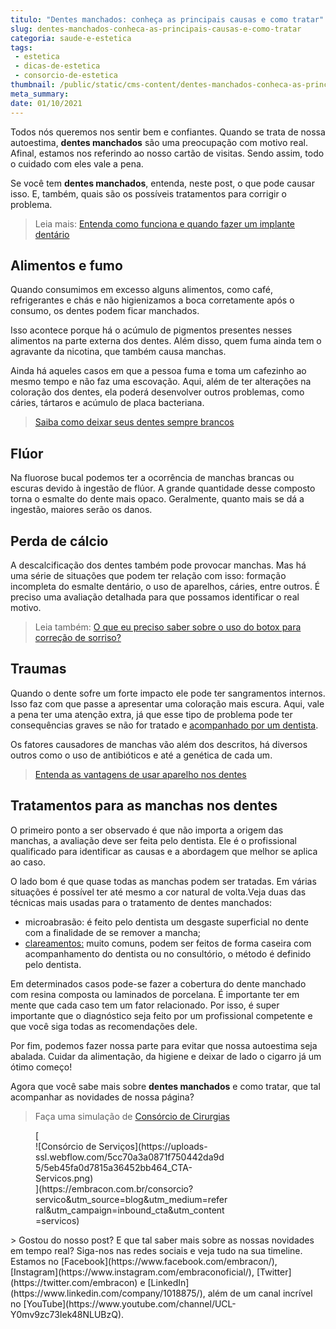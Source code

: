 ```yaml
---
titulo: "Dentes manchados: conheça as principais causas e como tratar"
slug: dentes-manchados-conheca-as-principais-causas-e-como-tratar
categoria: saude-e-estetica
tags:
 - estetica
 - dicas-de-estetica
 - consorcio-de-estetica
thumbnail: /public/static/cms-content/dentes-manchados-conheca-as-principais-causas-e-como-tratar.jpeg
meta_summary: 
date: 01/10/2021
---
```

Todos nós queremos nos sentir bem e confiantes. Quando se trata de nossa autoestima, **dentes manchados** são uma preocupação com motivo real. Afinal, estamos nos referindo ao nosso cartão de visitas. Sendo assim, todo o cuidado com eles vale a pena.

Se você tem **dentes manchados**, entenda, neste post, o que pode causar isso. E, também, quais são os possíveis tratamentos para corrigir o problema.

> Leia mais: [Entenda como funciona e quando fazer um implante dentário](https://www.embracon.com.br/blog/entenda-como-funciona-um-implante-dentario)

Alimentos e fumo
----------------

Quando consumimos em excesso alguns alimentos, como café, refrigerantes e chás e não higienizamos a boca corretamente após o consumo, os dentes podem ficar manchados.

Isso acontece porque há o acúmulo de pigmentos presentes nesses alimentos na parte externa dos dentes. Além disso, quem fuma ainda tem o agravante da nicotina, que também causa manchas.

Ainda há aqueles casos em que a pessoa fuma e toma um cafezinho ao mesmo tempo e não faz uma escovação. Aqui, além de ter alterações na coloração dos dentes, ela poderá desenvolver outros problemas, como cáries, tártaros e acúmulo de placa bacteriana.

> [Saiba como deixar seus dentes sempre brancos](https://www.embracon.com.br/blog/saiba-como-deixar-seus-dentes-sempre-brancos)

Flúor
-----

Na fluorose bucal podemos ter a ocorrência de manchas brancas ou escuras devido à ingestão de flúor. A grande quantidade desse composto torna o esmalte do dente mais opaco. Geralmente, quanto mais se dá a ingestão, maiores serão os danos.

Perda de cálcio
---------------

A descalcificação dos dentes também pode provocar manchas. Mas há uma série de situações que podem ter relação com isso: formação incompleta do esmalte dentário, o uso de aparelhos, cáries, entre outros. É preciso uma avaliação detalhada para que possamos identificar o real motivo.

> Leia também: [O que eu preciso saber sobre o uso do botox para correção de sorriso?](https://www.embracon.com.br/blog/o-que-eu-preciso-saber-sobre-o-uso-do-botox-para-correcao-de-sorriso)

Traumas
-------

Quando o dente sofre um forte impacto ele pode ter sangramentos internos. Isso faz com que passe a apresentar uma coloração mais escura. Aqui, vale a pena ter uma atenção extra, já que esse tipo de problema pode ter consequências graves se não for tratado e [acompanhado por um dentista](https://www.embracon.com.br/blog/entenda-como-e-o-curso-e-o-mercado-de-odontologia).

Os fatores causadores de manchas vão além dos descritos, há diversos outros como o uso de antibióticos e até a genética de cada um.

> [Entenda as vantagens de usar aparelho nos dentes](https://www.embracon.com.br/blog/entenda-as-vantagens-de-usar-aparelho-nos-dentes)

Tratamentos para as manchas nos dentes
--------------------------------------

O primeiro ponto a ser observado é que não importa a origem das manchas, a avaliação deve ser feita pelo dentista. Ele é o profissional qualificado para identificar as causas e a abordagem que melhor se aplica ao caso.

O lado bom é que quase todas as manchas podem ser tratadas. Em várias situações é possível ter até mesmo a cor natural de volta.Veja duas das técnicas mais usadas para o tratamento de dentes manchados:

- microabrasão: é feito pelo dentista um desgaste superficial no dente com a finalidade de se remover a mancha;
- [clareamentos:](https://www.embracon.com.br/blog/como-funciona-o-clareamento-dos-dentes) muito comuns, podem ser feitos de forma caseira com acompanhamento do dentista ou no consultório, o método é definido pelo dentista.

Em determinados casos pode-se fazer a cobertura do dente manchado com resina composta ou laminados de porcelana. É importante ter em mente que cada caso tem um fator relacionado. Por isso, é super importante que o diagnóstico seja feito por um profissional competente e que você siga todas as recomendações dele.

Por fim, podemos fazer nossa parte para evitar que nossa autoestima seja abalada. Cuidar da alimentação, da higiene e deixar de lado o cigarro já um ótimo começo!

Agora que você sabe mais sobre **dentes manchados** e como tratar, que tal acompanhar as novidades de nossa página?

> Faça uma simulação de [Consórcio de Cirurgias](https://www.embracon.com.br/consorcio-servicos)

<figure class="w-richtext-figure-type-image w-richtext-align-center" style="max-width:310px">[<div>![Consórcio de Serviços](https://uploads-ssl.webflow.com/5cc70a3a0871f750442da9d5/5eb45fa0d7815a36452bb464_CTA-Servicos.png)</div>](https://embracon.com.br/consorcio?servico&utm_source=blog&utm_medium=referral&utm_campaign=inbound_cta&utm_content=servicos)</figure>> Gostou do nosso post? E que tal saber mais sobre as nossas novidades em tempo real? Siga-nos nas redes sociais e veja tudo na sua timeline. Estamos no [Facebook](https://www.facebook.com/embracon/), [Instagram](https://www.instagram.com/embraconoficial/), [Twitter](https://twitter.com/embracon) e [LinkedIn](https://www.linkedin.com/company/1018875/), além de um canal incrível no [YouTube](https://www.youtube.com/channel/UCL-Y0mv9zc73Iek48NLUBzQ).
